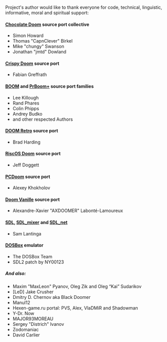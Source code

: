 Project's author would like to thank everyone for code, technical, linguistic, informative, moral and spiritual support:

#### [Chocolate Doom](https://www.chocolate-doom.org) source port collective
- Simon Howard
- Thomas "CapnClever" Birkel
- Mike "chungy" Swanson
- Jonathan "jmtd" Dowland

#### [Crispy Doom](https://www.chocolate-doom.org/wiki/index.php/Crispy_Doom) source port 
- Fabian Greffrath

#### [BOOM](https://www.doomworld.com/idgames/themes/TeamTNT/boom/boom202) and [PrBoom+](http://prboom-plus.sourceforge.net/) source port families
- Lee Killough
- Rand Phares
- Colin Phipps
- Andrey Budko
- and other respected Authors

#### [DOOM Retro](http://doomretro.com/) source port 
- Brad Harding

#### [RiscOS Doom](https://github.com/jeffdoggett/Doom) source port 
- Jeff Doggett

#### [PCDoom](https://github.com/nukeykt/PCDoom-v2) source port 
- Alexey Khokholov

#### [Doom Vanille](https://github.com/AXDOOMER/doom-vanille) source port
- Alexandre-Xavier "AXDOOMER" Labonté-Lamoureux

#### [SDL](https://www.libsdl.org/), [SDL_mixer](https://www.libsdl.org/projects/SDL_mixer/) and [SDL_net](https://www.libsdl.org/projects/SDL_net/)
- Sam Lantinga

#### [DOSBox](http://www.dosbox.com/) emulator
- The DOSBox Team
- SDL2 patch by NY00123

##### And also:
- Maxim "MaxLeon" Pyanov, Oleg Zik and Oleg “Kai” Sudarikov
- [LeD] Jake Crusher
- Dmitry D. Chernov aka Black Doomer
- Manul12
- Hexen-game.ru portal: PVS, Alex, VlaDMiR and Shadowman
- Y-Dr. Now
- MAJOR93MOREAU
- Sergey "Districh" Ivanov
- Zodomaniac
- David Carlier
